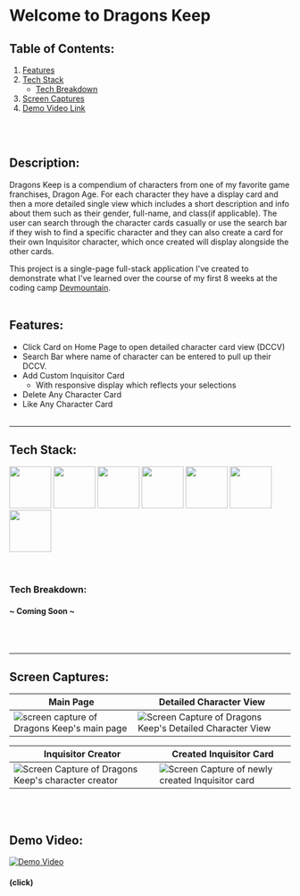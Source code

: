 Welcome to Dragons Keep
======

## Table of Contents:
1. [Features](#features)
2. [Tech Stack](#tech-stack)
    -  [Tech Breakdown](#tech-breakdown)
3. [Screen Captures](#screen-captures)
4. [Demo Video Link](#demo-video)

<br></br>

## Description:
Dragons Keep is a compendium of characters from one of my favorite game franchises, Dragon Age. 
For each character they have a display card and then a more detailed single view which includes a short description and info about them such as their gender, full-name, and class(if applicable). The user can search through the character cards casually or use the search bar if they wish to find a specific character and they can also create a card for their own Inquisitor character, which once created will display alongside the other cards. 

This project is a single-page full-stack application I've created to demonstrate what I've learned over the course of my first 8 weeks at the coding camp [Devmountain][dev]. 
<br></br>

## Features:

- Click Card on Home Page to open detailed character card view (DCCV)
- Search Bar where name of character can be entered to pull up their DCCV.
- Add Custom Inquisitor Card
  - With responsive display which reflects your selections
- Delete Any Character Card
- Like Any Character Card
<br></br>

---

## Tech Stack:

<div>
<img id="JS" src="https://lh3.googleusercontent.com/pLZhTBUwkC-pMiz6QsCmgKJoKGkhATslZydF9Z3PBc8fRenB-aC-QAvoMcgpBJhggK7pAaGJETziQwhUqGRGvhKMszXNblG2kPVuIMQV0ZV7RhJrgb3s6cjo72QpKGqddGJasByOQPt5_dnMGaszw-ckg0wtlXpMUHLy_O53LHAbqOdvW6O3ZINzHaJWA50phvFDBrv-k8hOkR8djfLVEWVbietAB0OlCvZp_ZVToTXfJMdhg35hl42jmGKwNntjaPxoUTdvdHJ0W_mtLOUSjU_uSsxy3Qum9_l4X_8MLZQ_-5_qzOdTk7YjDJeRZzAlZPzm0FB-6welwihSE18bPJBfTPZwUaBLGygThER9LzXAlxxoe-UZQ5OKMj60sq0dRgzFtRxlDZUZFLq6QWM8BHJgQYI110d1cVEIruEuWAQdt5hKesJig3uc286tFcfmpHTm8Bly48OFKvuC5hAkPkgvLJIu_f4zimWEw3Vv0eXCf4nrwwkI6thRoEJ89cbpBgTW90uA2p8cIzOROYWO2AKD6iQAFAfo-ucEN6IIRZs7I-qhHc6ZOCp0otLPcSAyha3Fdy-zrS-egxzbecFdVfvtsbig6sIr0xmkNrIfsc9KenVHenywpJ1XV2Jaluw7MI5U7dz_f6IDK0PWxQIIahMwI_bXGG-zji33dB-MRXAYeeI34kJoBPT7itwUPThNf53upb2nOjw_BtBWGP45AvUUNVohWKoJVvpkuAcuSJ-vBPwkjiibLja0jViM6IdMGZeYVe95EbLK_IqM_ikpH5uXQQkhB6nI6_Xm0Q03M6-uqho0C1p9LWO_BgxqENUsZeftnJArKV2yGDSCflkoIDzzTDmMbJXZeySufOec70UpDpzygXPHusHFiZF7itwY0hrdmPRviRXxuAa5xQjyQqhfnQUE9Jjp3vliAMkfHlng=s228-no?authuser=0" width="75px"> <img id="HTML" src="https://lh3.googleusercontent.com/yFRuru5ai9GnAkc7IyyrPbhhpxy8WVaFh_9nfywf5wliNo641ZsGzyIdv2QhhnJxxCwlye4CYiRoW3pJIJQkC0odxagSdarNojtdazZvbW2zfmZaqvf0_UC_YoMi9XDAv1pR-nMTRZu0O-loyBCn5-j7AuffeV2-9ikoEiFRoTaYsXgFjsIwyOTrm8tJX8AUG2LI9OlgvZmYd0cNL-sZXBZyz2in8YXLmQu0epmLnJHFG6odFLUtvgpXJhGjiXsHjxIDXAhNovQ8XWFwIDYTA_4onF4MUSKGZvgn1VSYxnAz9rwfNt5Er_rK7Yj-8PsdvhQA46TTlnq4Jc7GOGXEphn9fMKDShrFcixYfmmurWLaoIktXcG2wVKTYwzYeB1KOe5z89pE8uH4aGgc-W0-V-0ysTjyK9kafXgHbIhfMliDJuFUvBnAwyL2GXZ-8wDZ2w80ih1Q5rrn2gcVJIgTOukf8hx9wCZQN45iOQGSsrnv7nQrMoQ9gSLj98NGbUqtdc6_4oe35_J1ZdKrrI7e5_Yb7WO462KU2FPHPEEqNBC5ffgE04teOGp33U8ju2OxLnukZWefirqxC9DGhF3IVCaXyANETosxpQ9G1W2tFZQa28ufJlDjTwSoGqSBHKuBguoovxItcaHyFq5kf2V1QLM-Rc-nWi6T-JPZQn4CmShLnLK0g3WZM2w77YHt1jNPZMm2BD1pi9kEYGCCB3MTCwCty4xpJ-Cf83Nr7j3L9A0jwbN4sa6ybSwKVWknCCv0J-wNASy-HeM5MQUrtErTN9xZk3e5GKK0oTO_Os1ZcXpp5-Vt9_aKuqLWNb6oaw9YK8dhOezcxwvARZZmD76zTEl29o-gwTx7cKUcfgW_vEw6R1eH7VEZWsaMXd3CkayD1OjsXiKElKLeeUlqx0WYmyni8SDOuGvP1w-xeg1QjjF-=s228-no?authuser=0" width="75px"> <img id="CSS" src="https://lh3.googleusercontent.com/0WFrF-8UEP0EmxgoER-45HfVk1DIwmKdr_k6-c5hLL-fevZ64huqaovCALQ3ltB2uMhOctxo2sNG2t-MdQhoqdhithBBDMJd4DIZeNiOmZlNFeDcdVq6aSFdHAlUtmIMrsZUFnWs7l1aGR2CKqevLEGlKgnMJpDn9dAlLfioz48tXFaQXoVSKymYQ1Ktx3cMTQPr5Q9O94H3ufVtmmP1wWMVVo0lU_v6YI0I0IycrYdh4bnC6lmGJG0zMdDNjhGy-4msgWgIrop_QB5W_dZE5iP-8H7qWwU2aJHsLkcb1EWvwogxghU3CdC9uRvP3-GmbwKqVun_mVrdn7dJDFUXdTt9rK-sV2015XWCYdMnl63cdx2xFXqrz9jVLQzhG-sG6hk1KVfWVWoZxR_czk7erD6UJkCgLbcwtykigjTAlfm7d64GHM2msFsTzCenhoTppJYJXm0P9JpoHX7G296bGL8FNpm9D9Rj4dkeFOcST8TN8TW8UEBuV8Nn3S-tlxgtPgaC0k5pwQlfpkTlAbIrbC4m8j1PEAiDUplGuLv8rZio0h0Eo28bQDyvIoSCOrhq6cWVSIsfKc8_u1g9jHdffUJNCi58ZmlMisgD5OGJHn5_iJGt89TW0PI6J4jHuIOmYPMKdwATOr_1LEw2GelENfr1TkPf5Da0Cetqav7BH3UjaaC0oJajC0BDGZJcX6ntaScjs2Nozx3DejPtjStklxCEKwoNbTgNQUhnRP4VNtmoT0CLIT_03FMJprLM5y_Lapy2OWUNwZTQHyYna0uuTaJdKPX1K6gIa5J6hsDUv3C5Oq45LyMXQ5roRoLs3CMK9oEnVrnInaEsnZfrZyKD63yC2uJb3PjeKawGCgOAkGh8GZu2YunRxPxldsyk9DG_QurAldTol7HmpV7SpC4GwnN31yC2dTw7YXyMkTbpQhT_=s228-no?authuser=0" width="75px"> <img id="json" src="https://lh3.googleusercontent.com/ZX11etEgrNEGxFaBGt0GRXGKYeTtDc6vDcLskSoDDSMIEwr7NyxrZ4_a-8gGTeC9txqQ8oeNZ0MUsvJt-HDL2T-8H53kgV4IXYOXphPG38_1HHINqgjx4qvBgnNWQi_C27Ckr-8LgjTcwPd22MEUhMTuiDTL0wi3zT3-FB-iAYAxOEJkRAjbpUG4dkXmqrbmDaEQMqB9ytoKrtU3jt4NTZ1dQ0VpnT5LbWFIeUvi1HLkzvjP838lOWBh9aNeOGwFMkUZN8ZC3T-8QuuIcFbBf6uCTkbMRv3m8w7byKAG6qs_hpKoy_s3fvNVstTSFL6wxa3xMvbU9IgEkyujb7HjAKJbHU5f3suCt14y0vEl4qKKXgJxHyyRmXn36qvic7Lh7uqVuaZIH7SWzU1itl3wKixSD4souGgRFXhLyqIKm2Y6OxzM9aAn1GjbJWkJI6LIbMV9_rHLuk7EJYuI8KWaqtMFaohcdz4eN18iRSQ3srM_NQlIsBI37PaT3JlRZa8z_Tv-S4EY_6xcgg1JuEk5zvU-F8OcIDCu8KI4rreT8A-O0IteW8swzrC0Gw-PB0mE-eeYSMMI6uRtt5VybgpAhvW_l9FeP5wBbp2JYLvehimINlIhlaz3DkBrK6PA8R1RESoR_eu5PytZrggXGEsOfDWc2n6OqN0zw1ncLmnsIBWxQpMCKu2pCnELD1zN3KMmIfLQIH62QGx8mr6qy3tMPOqdG8UjE8RYfbNWmTHeu8NvKS0n4BjoPxRG_1vUpR3UWP7f0qK2VVLziroQYlRPy5vtRNnizEqKRPh3VjvLAliC1A-Tu6Xse6ddeDTC8-z9smIW9EYSNsGbOS0roBWQugx-jhPJ4opklCvD7MI1Stp-pRKuXX4Vm6k-wd-zbMRvKWwGaNlwCvU8KtI5A7dUbHVXB11fozlOwWWLQK_7EWW3=s228-no?authuser=0" width="75px"> <img id="Axios" src="https://lh3.googleusercontent.com/jEcNXI7-lT1uliE8_a4GR-xvl9H7CGn18G32rgdeJftDXn5t_IbRnb1fcYhMLut7jZ6JCzO9oIJNSfhHiiR2qj7HnnHHXV2ISSFmBXKS0Y01jQvtfu8we_sHqmT4t4g2CNGu87g-sY8iZtS2KeFgIIxcK4FLd-mHi031fVY2K1Q0NGRHJ85ferpfR_qVRYfhz_2_WtAHmT1jcFuXVYAZsLWPwLiZoOFaZHjtNMZUuvQGBXDMOzSfhd8D7sFPKAjtqmhF7tBMarVMQc14QkrZwlMmj5fp_aDFs87VRqYAi1wLoq-uCpDIgBgVSNlhBodqGqd9Wt70wKJlpfaUBEF27xjHOZTSeWPNbWZiv6RZW9bYPL0blgZQsdt4OhDMALo8behoi3viTXbol7x6cGJZmIf-x-Pcnm-Kq3I2u3uF1YJVAI3YqwS0y_nwIuQftCXsJsc08AZ1HN-3AkygrCaVXV7ERJUh7F4A9gDWIfCPl3jMzeO6jRjSanms-kvmFAQ2vFuhoQvX5uC32gE15YpFNkiBl2Vv3k-HNPnFbdKIVIbalUm9bAkd-7sD-rpjWSugCIkt-phjI5ELrlqmEp8ICqRvr1VlZBqwHdoc1szt_eBqT8egHO_uyip4LLAXrSwnfVoV1oamFawBqPoHunMQ0mYS_h6T9yglMb2ygFy3EIF7TzR-9d68HU8qqCopbQN0yFMd-Fi6h4yoYmymmZl_rscFr5DdgThGwJFUIHO5hMMHUS7lV66LBPFCTbj4i3F6mPT6U8J53Ny9uT6H4v_TLHEB_oAbf_VPwd6iEyZ38m_MqYA5w0SXQLSQaZY5nGJBpVAKxkFgXu_cT3LU5YPCJNWsetzrQ087T0hpF4QsXbgY1p7KK25KMnLS0Zkoa6fY5n_sX43c4bp9gNOvgJhspYj2EvKVO1ZibWeHWOS7bIKv=s228-no?authuser=0" width="75px"> <img id="NodeJS" src="https://lh3.googleusercontent.com/gyA515ythOKlzBDkbW4Ob7JpRj8-juTHVIxZ1-XMXGXDAlqMfoZkZZwJLGo28hvkjOo_jz_B0Vfvk3QhF0cknsqLzv7BYMMSdfCQJ-Ny-mljgJaXnMpsDMbKfwJeXvlgX5mBp7AnzNnYPmQhFn7amSo17xhL3R9EfQbFvTKu9VvjsC2B8nK8WBEIPOcVtX37sVSdavpaFiqVLwrd5K6f-c5A9nE_YwJ1hPHWD1FJEiYFuPUo8YH7QN5nV2_h8pElEQNR-0_oMkP9MRPiHP48ytlDn--eqXa3JKL6q1UXclKktyPxf2MAzPshbfQBA5oN0E80YLpzUrvCvMQwSGX1gEkW7QK-BWzOj6GGF1BbEEYECrQdw7lkPoGvFSTpcjvwQ34C3tCgi1E6k0FmN8QnU3Kqt7To2PgM2TfvbvBEMJAkLFLoFxOfjp3zwFYNWIBpCC3Onq_7EBEaTcwcD2tZqHOkNyipnbDj5c2RPpCSu5WpDxgS2Q1PaUJivmBLMCUVCQcGQdq0-96_M_PNAZNygTHu0s4TkPu5Go-k9vXTdn_rXg-7Jwx3VDrFrQ9kowMKbS-wNZZljKHbQPQDFeXYDOmQpJ5EjGoUaEbTLaJR9Fj_DrqUSR4zNGvg8JOp9_NSCrqcTx9y0crt4YphUCE5ienFtBULVqzOj3aKTPQfkJdckt2GiLTp3Kg9CARWOH2C_wxecutnUDPF-W32aFiqo3uELfT_g3jEJzYBdtx2zOExn-TB5navS-znrvHxFxYlmx4RHt2r7ozLDyiv7LMtyJ_JVXjkxRIjkTNkdqTJ7JDke0jTzGHI0aMeAaMzFVk2wbhrN8APmHG-Xt4LagyItmRBi6wZ2oXlttbWuhiJcnGJpn0vsDkw3pbZYYuTvf-euFm3s-uZ3dABOx-dkIO-5TJWI1gtQdR6N1FZF4IsaWGx=s228-no?authuser=0" width="75px"> <img id="NPM" src="https://lh3.googleusercontent.com/BOLR_riuJA8DZfJWreyIUETDugkCDIsjh7hhiAYUyQeuxyYj8US9vQ3U0IkTcE3J1DgTqLsoJ9-L9QF6pmuPADjJzs_GT-BWqauyol0ZLvQPT_zLhYhc6kSCEQ1BOr6an-JBcqBrRQ6eJXWDKD10cEQ9kHACHbs-n0IvzisAo2XQvf2XX7SMDOE40xcBrqUU7J0DnYS4lNAIR3C3_f7HTAa_BM4yMZipA7RaJRONsXBX10AJ0bRHhlYwqeaF1j-hGWCgXVxrjfNbhKphXiZSwrp5jA8ZoqUznli1xt3KoVlBxcQtfVewjp-SNZtLsKssOEzOLh7JcYIps0JyvUGWgozxMRYJ6fLkAie9TwcMfT0uzJEGvGXwuGhmsnZYRvxeS6LlJ8t5TRS6ohuJgUpq4Pe-Ky0OHBadwg5uZB4XNH_37x_VpxDxGOWhwrbR4VkG4yYhOoRrgPetKC0sVWIZ60LlhQJYrtRwYpKGlUSyOORNZ4CTaOcW572M0qoT35lNvfx3cVNvLe5yWmNzimFjnm1qssdgGCF2wuC13XZBXXzNo1m-WkwEjUy3NP4FJVpGcVz08Rdru0YRNmtqg4aZfIZN2IGJ1pH5jWMP1PR0fzJWbTn5Oow2gMAkEGu5p8sXE3xcmGH0_i3sCUY-S5eh6nXDHJRm7U7wzRuhvVTJ2QEDBOozgod_CYWfO6jEEt-aphNKSfkfc1Qu8UR7RqakZonw239eCPOOADwx6eVa06a6ZYlnP92WUtYXR_nWymjpZG_JkcFbJi3ilIU7l7CGZqxgw0mqHH9Pr-Msn6Jd2vITTqEU0LaC9Py8Sav1IAwkHMvoxVu2cXe4129yOpcKMyABwLwfCZnGkTulYrosjlWn0mX26yaLO2-wgkjD0KWanYALg6678Of12bw_4lErF6AKThFtaxvhPdsmNwyMetg2=s228-no?authuser=0" width="75px">
</div>
<br></br>

### Tech Breakdown:
#### ~  Coming Soon ~ 
  <!-- - NPM (Node Package Manager)
  - Express
  - Cors
  - Axios
  !!! -->
<br></br>

---

## Screen Captures:

| Main Page | Detailed Character View |
|--|--|
| ![screen capture of Dragons Keep's main page][Main Page] | ![Screen Capture of Dragons Keep's Detailed Character View][Character View] |


|Inquisitor Creator | Created Inquisitor Card |
|--|--|
| ![Screen Capture of Dragons Keep's character creator][Char Creator] | ![Screen Capture of newly created Inquisitor card][Inq View] |
<br></br>

## Demo Video:
[![Demo Video](https://lh3.googleusercontent.com/pw/AL9nZEVG25ySuWmm3golE1-WHsGVOTR5xEWPk1-AHTWLIaNow7CNzISAlgNWHIu3r_IB9EGDuJd4PDgEELzuj4ieRn6oYMDFp9-0PT1zZJKrjyns66vC8BugEb5uAIxd2Wazl1Zc0R8UlzrXUuwvfsBC5ucZ=w1153-h642-no?authuser=0)](https://youtu.be/oBbiBo4XeeU "Project Demo | Dragons Keep")
#### (click)
<br></br>


[Main Page]: https://lh3.googleusercontent.com/pw/AL9nZEXhcua_7L3siRK29mhri-GAj40J5QiEC4mgtEQgqKmPbIa4EPgMpeG9WZxT-5SlKZS-oFttbpauCHLa19kXVocmS3ARWrJwdRUVTmMFi1mThvyAaqmL_8lYBLWLjjr96gJjJ5sFskOR4qGShEn2ezpD=w1180-h662-no?authuser=0

[Character View]: https://lh3.googleusercontent.com/pw/AL9nZEWCKQBMCzZd6FBcv7h7t-OE8qAKyYzUySnZbSvK5DJ5GNNUw_QmfjnD6zY3TDX-Emj8Hy1XKSjebe1pTynHFzjZzVtdISivrQoXIQW_3SdvpfHU3UCSPHiZKskOJ4mS_U_HeNnJ8ZSljazs_SOm9E5I=w1180-h655-no?authuser=0

[Char Creator]: https://lh3.googleusercontent.com/pw/AL9nZEVpJoP78_c_ZDc5CuXkldeVvOLJDk38RyH_5xrVQcaeIXpry5ocQY18xHmn9iw6D3kZYyTreJUoEnAI92wXsVA08dM-gvmd5EXJFuS50fab5JYRZxQELpUiHDTKtouqvDuhuk9Sa-fgvgInrmGoJhEV=w1180-h655-no?authuser=0

[Inq View]: https://lh3.googleusercontent.com/pw/AL9nZEWamDdhv1nBXmfCZNbg3pbhESyep1XyBtxEq9rjBQaCdMV30hMPqJjDBO9X3pJMoQYeU5PruU9AjeCwsBVOgy8t0yRTesaNl6M221saJoLA92VOCpQL9RD0LbaewKQrj-Q8HlRTjFp4RLozfWEk0MVT=w1180-h655-no?authuser=0

[dev]: https://devmountain.com/?utm_source=adwords&utm_medium=ppc&utm_campaign=GoogleAds%20-%20io0_DevMountain%20-%20Struck_Brand%20-%20CON%20-%20CPC&utm_content=570690892069&gclid=Cj0KCQiA7bucBhCeARIsAIOwr-9jiQpL40Z1josMKjNskRtK_TzSSGVB_zedqTIwMHZTt0Hnlt7Y9uoaAnprEALw_wcB&utm_id=12310006501&utm_term=devmountain&campaignid=12310006501&adgroupid=118484441918&adid=570690892069&hsa_acc=7536270230&hsa_cam=12310006501&hsa_grp=118484441918&hsa_ad=570690892069&hsa_src=g&hsa_tgt=kwd-300980390522&hsa_kw=devmountain&hsa_mt=e&hsa_net=adwords&hsa_ver=3

[JS]: https://lh3.googleusercontent.com/pw/AL9nZEVkcZ67mhUfyUQWel_nuFiH-VZSbHU7uKu6INxpIeG9R1LFX29Z321Vd6WthbENdJK26cGouVyrbA3WU6Bv8KpHZikov3PAeFbvVC-Qx3vMixEpy7IpYsSfmptHJdfkDI1GGVmY7GysZjULSeMa5CCb=s275-no?authuser=0

[HTML]: https://lh3.googleusercontent.com/pw/AL9nZEXxRjAjNhQBxz_1vn4sUtHfuLkG_D5PID000vAG__1HqTIVqsFeodoGkFhT0kPqYene8e1UAUyXmM7BAPS4ukzYS660XFw_GeH21lCS0Sfq6Urg2ZrWun8bc6tSVsc5Hn1tRItfvF7M7Y7EQHE8YxYN=s274-no?authuser=0

[CSS]: https://lh3.googleusercontent.com/pw/AL9nZEVjBzv2aT8HIDgcHZnHiiPTbxJ-ehlsvbz0HOIgu-8pVYRTrAi2p4rT6vPXzl7NlLlcpIO-mF_7JMYWuQhUu3GFSmsKTvHrZ9nqrvmW96kNyE4EMMOeMVPqzbMgnE0g45fpmoEoCZ7chJXNl9iqum7N=w275-h274-no?authuser=0

[JSON]: https://lh3.googleusercontent.com/pw/AL9nZEWUt2u9JZv7RQ7uJ1v6O1rKxeLm_HOXwuDdIHYKAH_CSinaWge9YgqOF896kSuVvYk5CYKpzKMhKtqYeoZzbBxv3AYnkxDoSPwBG2Q3UZwaDcRP-KGeTefD8HwQvi4e8NK_KYSZfc7WrvTV7r3QWRb9=s275-no?authuser=0